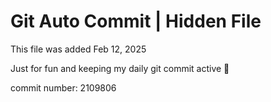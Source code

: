 # Git Auto Commit | Hidden File

This file was added Feb 12, 2025

Just for fun and keeping my daily git commit active 🤪

commit number: 2109806
